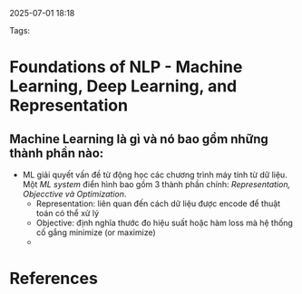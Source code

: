 2025-07-01 18:18


Tags:

# Foundations of NLP - Machine Learning, Deep Learning, and Representation
## Machine Learning là gì và nó bao gồm những thành phần nào:
- ML giải quyết vấn đề từ động học các chương trình máy tính từ dữ liệu. Một *ML system* điển hình bao gồm 3 thành phần chính: *Representation, Objecctive và Optimization*. 
	- Representation: liên quan đến cách dữ liệu được encode để thuật toán có thể xử lý
	- Objective: định nghĩa thước đo hiệu suất hoặc hàm loss mà hệ thống cố gắng minimize (or maximize)
	- 


# References
